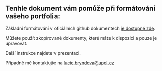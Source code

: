 ## Tenhle dokument vám pomůže při formátování vašeho portfolia:

Základní formátování v oficiálních github dokumentech [je dostupné zde](https://docs.github.com/en/get-started/writing-on-github/getting-started-with-writing-and-formatting-on-github/basic-writing-and-formatting-syntax).

Můžete použít zkopírované dokumenty, které máte k dispozici a pouze je upravovat.

Další instrukce najdete v prezentaci.

Případně mě kontaktujte na lucie.bryndova@upol.cz
